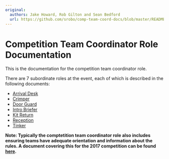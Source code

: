 ```yaml
---
original:
  authors: Jake Howard, Rob Gilton and Sean Bedford
  url: https://github.com/srobo/comp-team-coord-docs/blob/master/README.md
---
```

# Competition Team Coordinator Role Documentation

This is the documentation for the competition team coordinator role.

There are 7 subordinate roles at the event, each of which is described
in the following documents:

* [Arrival Desk](./role-descriptions/arrival-desk)
* [Crimper](./role-descriptions/crimper)
* [Door Guard](./role-descriptions/door-guard)
* [Intro Briefer](./role-descriptions/intro-briefer)
* [Kit Return](./role-descriptions/kit-return)
* [Reception](./role-descriptions/reception)
* [Tinker](./role-descriptions/tinker)

**Note: Typically the comptetition team coordinator role also includes ensuring teams have adequate orientation and information about the rules. A document covering this for the 2017 competition can be found [here](./process-docs/orientation-and-pit-rules).**
